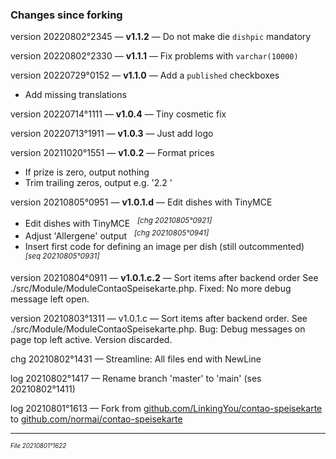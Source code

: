 ﻿### Changes since forking

version 20220802°2345 — **v1.1.2** — Do not make die `dishpic` mandatory

version 20220802°2330 — **v1.1.1** — Fix problems with `varchar(10000)`

version 20220729°0152 — **v1.1.0** — Add a `published` checkboxes
- Add missing translations

version 20220714°1111 — **v1.0.4** — Tiny cosmetic fix

version 20220713°1911 — **v1.0.3** — Just add logo

version 20211020°1551 — **v1.0.2** — Format prices
- If prize is zero, output nothing
- Trim trailing zeros, output e.g. '2.2 '

version 20210805°0951 — **v1.0.1.d** — Edit dishes with TinyMCE
- Edit dishes with TinyMCE &nbsp; <sup>*[chg 20210805°0921]*</sup>
- Adjust 'Allergene' output &nbsp; <sup>*[chg 20210805°0941]*</sup>
- Insert first code for defining an image per dish (still outcommented) &nbsp; <sup>*[seq 20210805°0931]*</sup>

version 20210804°0911 — **v1.0.1.c.2** — Sort items after backend order
 See ./src/Module/ModuleContaoSpeisekarte.php.
 Fixed: No more debug message left open.

version 20210803°1311 — v1.0.1.c — Sort items after backend order.
 See ./src/Module/ModuleContaoSpeisekarte.php.
 Bug: Debug messages on page top left active.
 Version discarded.

chg 20210802°1431 — Streamline: All files end with NewLine

log 20210802°1417 —
 Rename branch 'master' to 'main' (ses 20210802°1411)

log 20210801°1613 — Fork
 from [github.com/LinkingYou/contao-speisekarte](https://github.com/LinkingYou/contao-speisekarte)
 to [github.com/normai/contao-speisekarte](https://github.com/normai/contao-speisekarte)

---

<sup><sub>*File 20210801°1622*</sub></sup>
